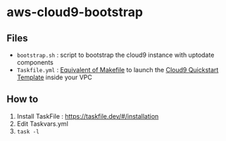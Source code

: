 # aws-cloud9-bootstrap

## Files

- `bootstrap.sh` : script to bootstrap the cloud9 instance with uptodate components
- `Taskfile.yml` : [Equivalent of Makefile](https://taskfile.dev) to launch the [Cloud9 Quickstart Template](https://github.com/aws-quickstart/quickstart-cloud9-ide) inside your VPC

## How to

1. Install TaskFile : https://taskfile.dev/#/installation
1. Edit Taskvars.yml
1. `task -l`
